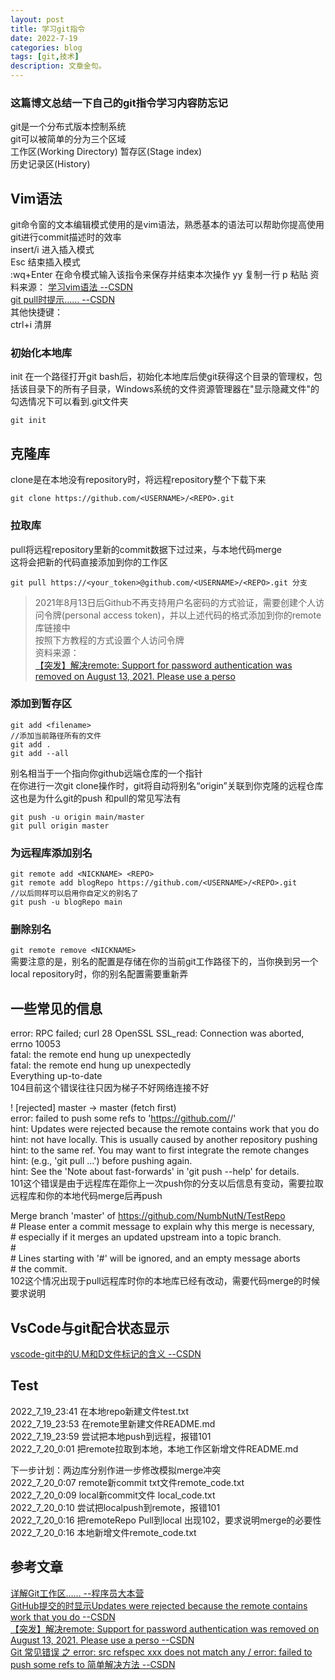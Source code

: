 ```yaml
---
layout: post
title: 学习git指令
date: 2022-7-19
categories: blog
tags: [git,技术]
description: 文章金句。
---
```


### 这篇博文总结一下自己的git指令学习内容防忘记

git是一个分布式版本控制系统   
git可以被简单的分为三个区域  
工作区(Working Directory)
暂存区(Stage index)  
历史记录区(History)


## Vim语法
git命令窗的文本编辑模式使用的是vim语法，熟悉基本的语法可以帮助你提高使用git进行commit描述时的效率  
insert/i 进入插入模式  
Esc 结束插入模式  
:wq+Enter 在命令模式输入该指令来保存并结束本次操作 
yy 复制一行
p 粘贴 
资料来源：
[学习vim语法 --CSDN](https://blog.csdn.net/qq_27127385/article/details/103627332)  
[git pull时提示…… --CSDN](https://blog.csdn.net/qq_29590623/article/details/87614505)  
其他快捷键：  
ctrl+i 清屏  

### 初始化本地库
init 在一个路径打开git bash后，初始化本地库后使git获得这个目录的管理权，包括该目录下的所有子目录，Windows系统的文件资源管理器在"显示隐藏文件"的勾选情况下可以看到.git文件夹

```
git init
```

## 克隆库
clone是在本地没有repository时，将远程repository整个下载下来
```
git clone https://github.com/<USERNAME>/<REPO>.git
```

### 拉取库
pull将远程repository里新的commit数据下过过来，与本地代码merge  
这将会把新的代码直接添加到你的工作区
```
git pull https://<your_token>@github.com/<USERNAME>/<REPO>.git 分支
```
>2021年8月13日后Github不再支持用户名密码的方式验证，需要创建个人访问令牌(personal access token)，并以上述代码的格式添加到你的remote库链接中  
按照下方教程的方式设置个人访问令牌  
资料来源：  
[【突发】解决remote: Support for password authentication was removed on August 13, 2021. Please use a perso](https://helloai.blog.csdn.net/article/details/119696726?spm=1001.2014.3001.5506)  

### 添加到暂存区 
```
git add <filename>
//添加当前路径所有的文件
git add .
git add --all
```


别名相当于一个指向你github远端仓库的一个指针  
在你进行一次git clone操作时，git将自动将别名“origin”关联到你克隆的远程仓库  
这也是为什么git的push 和pull的常见写法有  
```
git push -u origin main/master  
git pull origin master
```

### 为远程库添加别名
```
git remote add <NICKNAME> <REPO>
git remote add blogRepo https://github.com/<USERNAME>/<REPO>.git 
//以后同样可以启用你自定义的别名了
git push -u blogRepo main
```  

### 删除别名
`git remote remove <NICKNAME>`  
需要注意的是，别名的配置是存储在你的当前git工作路径下的，当你换到另一个local repository时，你的别名配置需要重新弄

## 一些常见的信息

error: RPC failed; curl 28 OpenSSL SSL_read: Connection was aborted, errno 10053  
fatal: the remote end hung up unexpectedly  
fatal: the remote end hung up unexpectedly  
Everything up-to-date  
104目前这个错误往往只因为梯子不好网络连接不好  


 ! [rejected]        master -> master (fetch first)  
error: failed to push some refs to 'https://github.com/<USERNAME>/<REPO>'  
hint: Updates were rejected because the remote contains work that you do  
hint: not have locally. This is usually caused by another repository pushing  
hint: to the same ref. You may want to first integrate the remote changes  
hint: (e.g., 'git pull ...') before pushing again.  
hint: See the 'Note about fast-forwards' in 'git push --help' for details.  
101这个错误是由于远程库在距你上一次push你的分支以后信息有变动，需要拉取远程库和你的本地代码merge后再push


Merge branch 'master' of https://github.com/NumbNutN/TestRepo  
\# Please enter a commit message to explain why this merge is necessary,  
\# especially if it merges an updated upstream into a topic branch.  
\#  
\# Lines starting with '#' will be ignored, and an empty message aborts  
\# the commit.  
102这个情况出现于pull远程库时你的本地库已经有改动，需要代码merge的时候要求说明


## VsCode与git配合状态显示
[vscode-git中的U,M和D文件标记的含义 --CSDN](https://blog.csdn.net/qq_43827595/article/details/100393316)  

## Test

2022_7_19_23:41 在本地repo新建文件test.txt  
2022_7_19_23:53 在remote里新建文件README.md  
2022_7_19_23:59 尝试把本地push到远程，报错101  
2022_7_20_0:01 把remote拉取到本地，本地工作区新增文件README.md  

下一步计划：两边库分别作进一步修改模拟merge冲突  
2022_7_20_0:07 remote新commit txt文件remote_code.txt  
2022_7_20_0:09 local新commit文件 local_code.txt  
2022_7_20_0:10 尝试把localpush到remote，报错101  
2022_7_20_0:16 把remoteRepo Pull到local 出现102，要求说明merge的必要性  
2022_7_20_0:16 本地新增文件remote_code.txt  

## 参考文章
[详解Git工作区…… --程序员大本营](https://www.pianshen.com/article/377153309/)  
[GitHub提交的时显示Updates were rejected because the remote contains work that you do --CSDN](https://blog.csdn.net/u012308586/article/details/104905828?utm_medium=distribute.pc_relevant.none-task-blog-2~default~baidujs_title~default-0-104905828-blog-112171133.pc_relevant_sortByStrongTime&spm=1001.2101.3001.4242.1&utm_relevant_index=3)  
[【突发】解决remote: Support for password authentication was removed on August 13, 2021. Please use a perso --CSDN](https://helloai.blog.csdn.net/article/details/119696726?spm=1001.2014.3001.5506)  
[Git 常见错误 之 error: src refspec xxx does not match any / error: failed to push some refs to 简单解决方法 --CSDN](https://blog.csdn.net/u014361280/article/details/109703556)  















